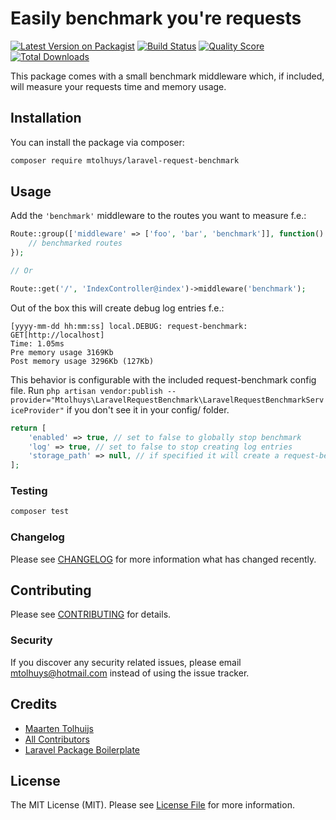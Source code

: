 # Easily benchmark you're requests

[![Latest Version on Packagist](https://img.shields.io/packagist/v/mtolhuys/laravel-request-benchmark.svg?style=flat-square)](https://packagist.org/packages/mtolhuys/laravel-request-benchmark)
[![Build Status](https://img.shields.io/travis/mtolhuys/laravel-request-benchmark/master.svg?style=flat-square)](https://travis-ci.org/mtolhuys/laravel-request-benchmark)
[![Quality Score](https://img.shields.io/scrutinizer/g/mtolhuys/laravel-request-benchmark.svg?style=flat-square)](https://scrutinizer-ci.com/g/mtolhuys/laravel-request-benchmark)
[![Total Downloads](https://img.shields.io/packagist/dt/mtolhuys/laravel-request-benchmark.svg?style=flat-square)](https://packagist.org/packages/mtolhuys/laravel-request-benchmark)

This package comes with a small benchmark middleware which, if included, will measure your requests time and memory usage.

## Installation

You can install the package via composer:

```bash
composer require mtolhuys/laravel-request-benchmark
```

## Usage

Add the `'benchmark'` middleware to the routes you want to measure f.e.: 
``` php
Route::group(['middleware' => ['foo', 'bar', 'benchmark']], function() {  
    // benchmarked routes  
});

// Or

Route::get('/', 'IndexController@index')->middleware('benchmark');
```
Out of the box this will create debug log entries f.e.:
```text
[yyyy-mm-dd hh:mm:ss] local.DEBUG: request-benchmark: GET[http://localhost]
Time: 1.05ms
Pre memory usage 3169Kb
Post memory usage 3296Kb (127Kb)  
```
This behavior is configurable with the included request-benchmark config file. 
Run `php artisan vendor:publish --provider="Mtolhuys\LaravelRequestBenchmark\LaravelRequestBenchmarkServiceProvider"` if you don't see it in your config/ folder.
```php
return [
    'enabled' => true, // set to false to globally stop benchmark
    'log' => true, // set to false to stop creating log entries
    'storage_path' => null, // if specified it will create a request-benchmark.json containing all data
];
```

### Testing

``` bash
composer test
```

### Changelog

Please see [CHANGELOG](CHANGELOG.md) for more information what has changed recently.

## Contributing

Please see [CONTRIBUTING](CONTRIBUTING.md) for details.

### Security

If you discover any security related issues, please email mtolhuys@hotmail.com instead of using the issue tracker.

## Credits

- [Maarten Tolhuijs](https://github.com/mtolhuys)
- [All Contributors](../../contributors)
- [Laravel Package Boilerplate](https://laravelpackageboilerplate.com)

## License

The MIT License (MIT). Please see [License File](LICENSE.md) for more information.
